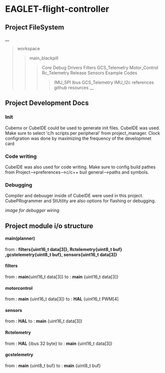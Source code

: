 # EAGLET-flight-controller

## Project FileSystem
__
> workspace
>> main_blackpill
>>> Core
>>> Debug
>>> Drivers
>>> Filters
>>> GCS_Telemetry
>>> Motor_Control
>>> Rc_Telemetry
>>> Release
>>> Sensors
>>> Example Codes
>>>> IMU_SPI
>>>> Ibus
>>>> GCS_Telemetry
>>>> IMU_I2c
> references
>> github resources
__

## Project Development Docs

### Init 
Cubemx or CubeIDE could be used to generate init files. 
CubeIDE was used. Make sure to select 'c/h scripts per peripheral' from project_manager.
Clock configration was done by maximizing the frequency of the developmnet card

### Code writing
CubeIDE was also used for code writing. Make sure to config build pathes from Project-->preferences-->c/c++ buil general-->paths and symbols. 

### Debugging
Compiler and debuuger inside of CubeIDE were used in this project. CubePRogrammer and StUtility are also options for flashing or debugging.

*image for debugger wiring*

## Project module i/o structure

#### main(planner)
from : __filters{uint16_t data[3]}, Rctelemetry{uint8_t buf} ,gcstelemetry{uint8_t buf}, sensors{uint16_t data[3]}__

#### filters
from : __main__{uint16_t data[3]}
to : __main__ {uint16_t data[3]}
#### motorcontrol
from : __main__ {uint16_t data[3]}
to : __HAL__ {uint16_t PWM[4]
#### sensors
from : __HAL__
to : __main__ {uint16_t data[3]}
#### Rctelemetry
from : __HAL__ {ibus 32 byte}
to : __main__ {uint16_t data[3]}
#### gcstelemetry
from : __main__ {uint8_t buf}
to : __main__ {uint8_t buf}

